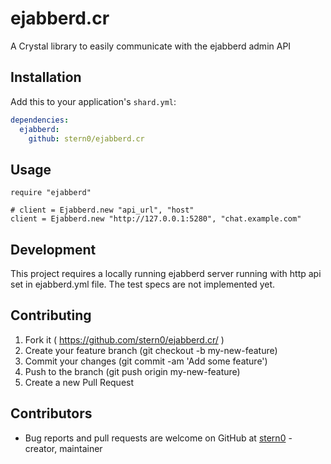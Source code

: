 # ejabberd.cr

A Crystal library to easily communicate with the ejabberd admin API

## Installation

Add this to your application's `shard.yml`:

```yaml
dependencies:
  ejabberd:
    github: stern0/ejabberd.cr
```

## Usage

```crystal
require "ejabberd"

# client = Ejabberd.new "api_url", "host"
client = Ejabberd.new "http://127.0.0.1:5280", "chat.example.com"

```

## Development

This project requires a locally running ejabberd server running with http api set in ejabberd.yml file.
The test specs are not implemented yet.

## Contributing

1. Fork it ( https://github.com/stern0/ejabberd.cr/ )
2. Create your feature branch (git checkout -b my-new-feature)
3. Commit your changes (git commit -am 'Add some feature')
4. Push to the branch (git push origin my-new-feature)
5. Create a new Pull Request

## Contributors

- Bug reports and pull requests are welcome on GitHub at [stern0](https://github.com/stern0) - creator, maintainer
